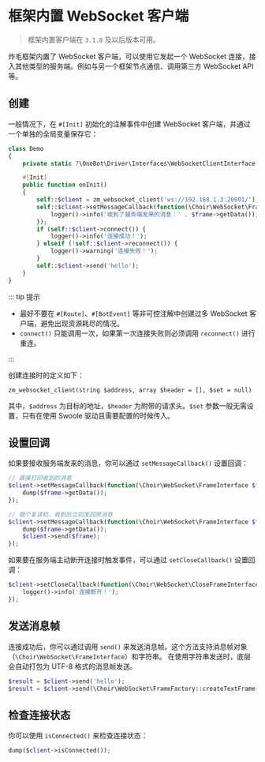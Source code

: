 # 框架内置 WebSocket 客户端

> 框架内置客户端在 `3.1.8` 及以后版本可用。

炸毛框架内置了 WebSocket 客户端，可以使用它发起一个 WebSocket 连接，接入其他类型的服务端。例如与另一个框架节点通信、调用第三方 WebSocket API 等。

## 创建

一般情况下，在 `#[Init]` 初始化的注解事件中创建 WebSocket 客户端，并通过一个单独的全局变量保存它：

```php
class Demo 
{
    private static ?\OneBot\Driver\Interfaces\WebSocketClientInterface $client = null;

    #[Init]
    public function onInit()
    {
        self::$client = zm_websocket_client('ws://192.168.1.3:20001/');
        self::$client->setMessageCallback(function(\Choir\WebSocket\FrameInterface $frame) {
            logger()->info('收到了服务端发来的消息：' . $frame->getData());
        });
        if (self::$client->connect()) {
            logger()->info('连接成功！');
        } elseif (!self::$client->reconnect()) {
            logger()->warning('连接失败！');
        }
        self::$client->send('hello');
    }
}
```

::: tip 提示

- 最好不要在 `#[Route]`、`#[BotEvent]` 等非可控注解中创建过多 WebSocket 客户端，避免出现资源耗尽的情况。
- `connect()` 只能调用一次，如果第一次连接失败则必须调用 `reconnect()` 进行重连。

:::

创建连接时的定义如下：

`zm_websocket_client(string $address, array $header = [], $set = null)`

其中，`$address` 为目标的地址，`$header` 为附带的请求头。`$set` 参数一般无需设置，只有在使用 Swoole 驱动且需要配置的时候传入。

## 设置回调

如果要接收服务端发来的消息，你可以通过 `setMessageCallback()` 设置回调：

```php
// 直接打印收到的消息
$client->setMessageCallback(function(\Choir\WebSocket\FrameInterface $frame) {
    dump($frame->getData());
});

// 做个复读机，收到后立刻发回原消息
$client->setMessageCallback(function(\Choir\WebSocket\FrameInterface $frame, $client) {
    dump($frame->getData());
    $client->send($frame);
});
```

如果要在服务端主动断开连接时触发事件，可以通过 `setCloseCallback()` 设置回调：

```php
$client->setCloseCallback(function(\Choir\WebSocket\CloseFrameInterface $frame) {
    logger()->info('连接断开！');
});
```

## 发送消息帧

连接成功后，你可以通过调用 `send()` 来发送消息帧。这个方法支持消息帧对象（`\Choir\WebSocket\FrameInterface`）和字符串。
在使用字符串发送时，底层会自动打包为 UTF-8 格式的消息帧发送。

```php
$result = $client->send('hello');
$result = $client->send(\Choir\WebSocket\FrameFactory::createTextFrame('hello using frame'));
```

## 检查连接状态

你可以使用 `isConnected()` 来检查连接状态：

```php
dump($client->isConnected());
```
